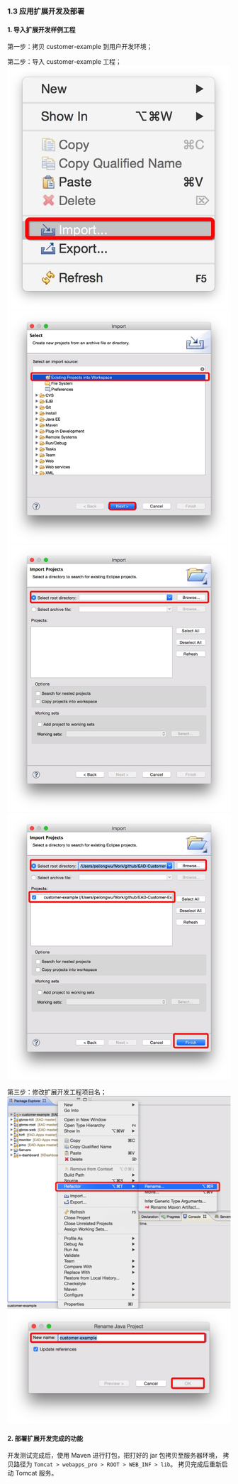 ### 1.3 应用扩展开发及部署

#### 1. 导入扩展开发样例工程

第一步：拷贝 customer-example 到用户开发环境；

第二步：导入 customer-example 工程；
![PNG](..\images\create-ead-project\26.png)
![PNG](..\images\create-ead-project\27.png)
![PNG](..\images\create-ead-project\28.png)
![PNG](..\images\create-ead-project\29.png)

第三步：修改扩展开发工程项目名；
![PNG](..\images\create-ead-project\30.png)
![PNG](..\images\create-ead-project\31.png)

#### 2. 部署扩展开发完成的功能

开发测试完成后，使用 Maven 进行打包，把打好的 jar 包拷贝至服务器环境，
拷贝路径为 `Tomcat > webapps_pro > ROOT > WEB_INF > lib`。
拷贝完成后重新启动 Tomcat 服务。